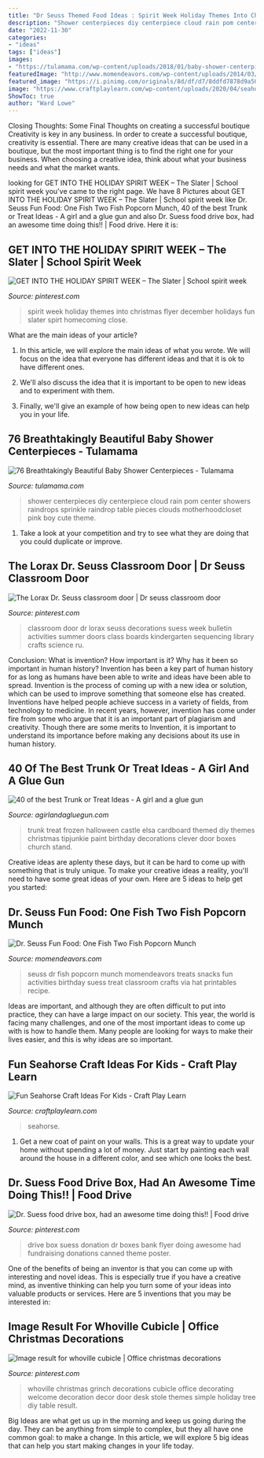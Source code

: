 ```yaml
---
title: "Dr Seuss Themed Food Ideas : Spirit Week Holiday Themes Into Christmas Flyer December Holidays Fun Slater Spirt Homecoming Close"
description: "Shower centerpieces diy centerpiece cloud rain pom center showers raindrops sprinkle raindrop table pieces clouds motherhoodcloset pink boy cute theme"
date: "2022-11-30"
categories:
- "ideas"
tags: ["ideas"]
images:
- "https://tulamama.com/wp-content/uploads/2018/01/baby-shower-centerpieces-1-447x940.jpg"
featuredImage: "http://www.momendeavors.com/wp-content/uploads/2014/03/Dr.-Seuss-One-Fish-Two-Fish-Popcorn-Munch-705x1024.jpg"
featured_image: "https://i.pinimg.com/originals/8d/df/d7/8ddfd7878d9a50c6aecb548721c33125.jpg"
image: "https://www.craftplaylearn.com/wp-content/uploads/2020/04/seahorse.jpg"
ShowToc: true
author: "Ward Lowe"
---
```



Closing Thoughts: Some Final Thoughts on creating a successful boutique
Creativity is key in any business. In order to create a successful boutique, creativity is essential. There are many creative ideas that can be used in a boutique, but the most important thing is to find the right one for your business. When choosing a creative idea, think about what your business needs and what the market wants.

	

		
looking for GET INTO THE HOLIDAY SPIRIT WEEK – The Slater | School spirit week you've came to the right page. We have 8 Pictures about GET INTO THE HOLIDAY SPIRIT WEEK – The Slater | School spirit week like Dr. Seuss Fun Food: One Fish Two Fish Popcorn Munch, 40 of the best Trunk or Treat Ideas - A girl and a glue gun and also Dr. Suess food drive box, had an awesome time doing this!! | Food drive. Here it is:
		
    
## GET INTO THE HOLIDAY SPIRIT WEEK – The Slater | School Spirit Week

<img loading=lazy src="https://i.pinimg.com/736x/88/2b/88/882b882f6950029065ef63d1e1894c45.jpg" onerror="this.onerror=null;this.src='https://tse3.mm.bing.net/th?id=OIP.mIiRNaRNK0oSKINFtk6V5QHaJh&amp;pid=15.1';" alt="GET INTO THE HOLIDAY SPIRIT WEEK – The Slater | School spirit week">

_Source: pinterest.com_

>spirit week holiday themes into christmas flyer december holidays fun slater spirt homecoming close. 

	

What are the main ideas of your article?
1. In this article, we will explore the main ideas of what you wrote. We will focus on the idea that everyone has different ideas and that it is ok to have different ones.
2. We'll also discuss the idea that it is important to be open to new ideas and to experiment with them.

3. Finally, we'll give an example of how being open to new ideas can help you in your life.

    
## 76 Breathtakingly Beautiful Baby Shower Centerpieces - Tulamama

<img loading=lazy src="https://tulamama.com/wp-content/uploads/2018/01/baby-shower-centerpieces-1-447x940.jpg" onerror="this.onerror=null;this.src='https://tse2.mm.bing.net/th?id=OIP.J_61NVUM4Yg7A4QC3AEo1AAAAA&amp;pid=15.1';" alt="76 Breathtakingly Beautiful Baby Shower Centerpieces - Tulamama">

_Source: tulamama.com_

>shower centerpieces diy centerpiece cloud rain pom center showers raindrops sprinkle raindrop table pieces clouds motherhoodcloset pink boy cute theme. 

	

1. Take a look at your competition and try to see what they are doing that you could duplicate or improve.

    
## The Lorax Dr. Seuss Classroom Door | Dr Seuss Classroom Door

<img loading=lazy src="https://i.pinimg.com/originals/85/8c/64/858c6479267cb40cbcdf8eb9c621dc85.jpg" onerror="this.onerror=null;this.src='https://tse4.mm.bing.net/th?id=OIP.xOCDST7HzOIcGvVCIGji_wHaOA&amp;pid=15.1';" alt="The Lorax Dr. Seuss classroom door | Dr seuss classroom door">

_Source: pinterest.com_

>classroom door dr lorax seuss decorations suess week bulletin activities summer doors class boards kindergarten sequencing library crafts science ru. 

	

Conclusion: What is invention? How important is it? Why has it been so important in human history?
Invention has been a key part of human history for as long as humans have been able to write and ideas have been able to spread. Invention is the process of coming up with a new idea or solution, which can be used to improve something that someone else has created. Inventions have helped people achieve success in a variety of fields, from technology to medicine. In recent years, however, invention has come under fire from some who argue that it is an important part of plagiarism and creativity. Though there are some merits to Invention, it is important to understand its importance before making any decisions about its use in human history.

    
## 40 Of The Best Trunk Or Treat Ideas - A Girl And A Glue Gun

<img loading=lazy src="https://www.agirlandagluegun.com/wp-content/uploads/2016/09/7a013a212599db4fd7eae075d4442946.jpg" onerror="this.onerror=null;this.src='https://tse3.mm.bing.net/th?id=OIP.R_9Z0VYxZzvnXAGlj_qeFQHaFj&amp;pid=15.1';" alt="40 of the best Trunk or Treat Ideas - A girl and a glue gun">

_Source: agirlandagluegun.com_

>trunk treat frozen halloween castle elsa cardboard themed diy themes christmas tipjunkie paint birthday decorations clever door boxes church stand. 

	

Creative ideas are aplenty these days, but it can be hard to come up with something that is truly unique. To make your creative ideas a reality, you'll need to have some great ideas of your own. Here are 5 ideas to help get you started: 

    
## Dr. Seuss Fun Food: One Fish Two Fish Popcorn Munch

<img loading=lazy src="http://www.momendeavors.com/wp-content/uploads/2014/03/Dr.-Seuss-One-Fish-Two-Fish-Popcorn-Munch-705x1024.jpg" onerror="this.onerror=null;this.src='https://tse1.mm.bing.net/th?id=OIP.Ha-Lt9dDAuWzT9uIpkO49QHaKw&amp;pid=15.1';" alt="Dr. Seuss Fun Food: One Fish Two Fish Popcorn Munch">

_Source: momendeavors.com_

>seuss dr fish popcorn munch momendeavors treats snacks fun activities birthday suess treat classroom crafts via hat printables recipe. 

	

Ideas are important, and although they are often difficult to put into practice, they can have a large impact on our society. This year, the world is facing many challenges, and one of the most important ideas to come up with is how to handle them. Many people are looking for ways to make their lives easier, and this is why ideas are so important.

    
## Fun Seahorse Craft Ideas For Kids - Craft Play Learn

<img loading=lazy src="https://www.craftplaylearn.com/wp-content/uploads/2020/04/seahorse.jpg" onerror="this.onerror=null;this.src='https://tse3.mm.bing.net/th?id=OIP.TRGl2hzrhnh8cqVu1DcEhQHaLH&amp;pid=15.1';" alt="Fun Seahorse Craft Ideas For Kids - Craft Play Learn">

_Source: craftplaylearn.com_

>seahorse. 

	

1. Get a new coat of paint on your walls. This is a great way to update your home without spending a lot of money. Just start by painting each wall around the house in a different color, and see which one looks the best.

    
## Dr. Suess Food Drive Box, Had An Awesome Time Doing This!! | Food Drive

<img loading=lazy src="https://i.pinimg.com/originals/8d/df/d7/8ddfd7878d9a50c6aecb548721c33125.jpg" onerror="this.onerror=null;this.src='https://tse3.mm.bing.net/th?id=OIP.x5dtKTiRgwONoLXq8PukiwHaJ4&amp;pid=15.1';" alt="Dr. Suess food drive box, had an awesome time doing this!! | Food drive">

_Source: pinterest.com_

>drive box suess donation dr boxes bank flyer doing awesome had fundraising donations canned theme poster. 

	

One of the benefits of being an inventor is that you can come up with interesting and novel ideas. This is especially true if you have a creative mind, as inventive thinking can help you turn some of your ideas into valuable products or services. Here are 5 inventions that you may be interested in: 

    
## Image Result For Whoville Cubicle | Office Christmas Decorations

<img loading=lazy src="https://i.pinimg.com/736x/f3/cd/83/f3cd830cd17bd12f9705ccc27326765c.jpg" onerror="this.onerror=null;this.src='https://tse1.mm.bing.net/th?id=OIP.Oj1Pm0rORRamu9z3D9merwHaJ4&amp;pid=15.1';" alt="Image result for whoville cubicle | Office christmas decorations">

_Source: pinterest.com_

>whoville christmas grinch decorations cubicle office decorating welcome decoration decor door desk stole themes simple holiday tree diy table result. 

	

Big Ideas are what get us up in the morning and keep us going during the day. They can be anything from simple to complex, but they all have one common goal: to make a change. In this article, we will explore 5 big ideas that can help you start making changes in your life today.

